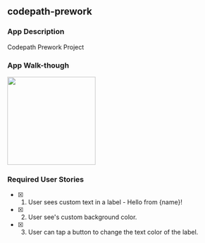 ## codepath-prework

### App Description
Codepath Prework Project

### App Walk-though
<img src="http://g.recordit.co/IPzRcMfC79.gif" width=200><br>

### Required User Stories
- [x] 1. User sees custom text in a label - Hello from {name}!
- [x] 2. User see's custom background color.
- [x] 3. User can tap a button to change the text color of the label.
